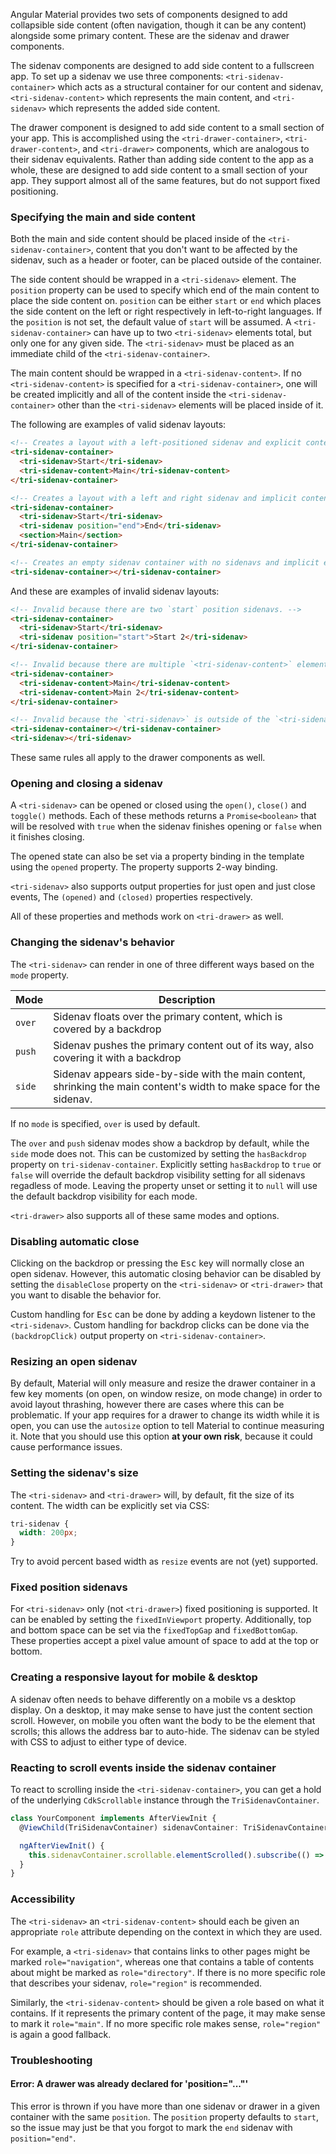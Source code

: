 
Angular Material provides two sets of components designed to add collapsible side content (often
navigation, though it can be any content) alongside some primary content. These are the sidenav and
drawer components.

  The sidenav components are designed to add side content to a fullscreen app. To set up a sidenav we
use three components: `<tri-sidenav-container>` which acts as a structural container for our content
and sidenav, `<tri-sidenav-content>` which represents the main content, and `<tri-sidenav>` which
represents the added side content.


  The drawer component is designed to add side content to a small section of your app. This is
accomplished using the `<tri-drawer-container>`, `<tri-drawer-content>`, and `<tri-drawer>`
components, which are analogous to their sidenav equivalents. Rather than adding side content to the
app as a whole, these are designed to add side content to a small section of your app. They support
almost all of the same features, but do not support fixed positioning.


### Specifying the main and side content

Both the main and side content should be placed inside of the `<tri-sidenav-container>`, content
that you don't want to be affected by the sidenav, such as a header or footer, can be placed outside
of the container.

  The side content should be wrapped in a `<tri-sidenav>` element. The `position` property can be used
to specify which end of the main content to place the side content on. `position` can be either
  `start` or `end` which places the side content on the left or right respectively in left-to-right
languages. If the `position` is not set, the default value of `start` will be assumed. A
  `<tri-sidenav-container>` can have up to two `<tri-sidenav>` elements total, but only one for any
  given side. The `<tri-sidenav>` must be placed as an immediate child of the `<tri-sidenav-container>`.

  The main content should be wrapped in a `<tri-sidenav-content>`. If no `<tri-sidenav-content>` is
specified for a `<tri-sidenav-container>`, one will be created implicitly and all of the content
inside the `<tri-sidenav-container>` other than the `<tri-sidenav>` elements will be placed inside
of it.


  The following are examples of valid sidenav layouts:

```html
<!-- Creates a layout with a left-positioned sidenav and explicit content. -->
<tri-sidenav-container>
  <tri-sidenav>Start</tri-sidenav>
  <tri-sidenav-content>Main</tri-sidenav-content>
</tri-sidenav-container>
```

```html
<!-- Creates a layout with a left and right sidenav and implicit content. -->
<tri-sidenav-container>
  <tri-sidenav>Start</tri-sidenav>
  <tri-sidenav position="end">End</tri-sidenav>
  <section>Main</section>
</tri-sidenav-container>
```

```html
<!-- Creates an empty sidenav container with no sidenavs and implicit empty content. -->
<tri-sidenav-container></tri-sidenav-container>
```

And these are examples of invalid sidenav layouts:

```html
<!-- Invalid because there are two `start` position sidenavs. -->
<tri-sidenav-container>
  <tri-sidenav>Start</tri-sidenav>
  <tri-sidenav position="start">Start 2</tri-sidenav>
</tri-sidenav-container>
```

```html
<!-- Invalid because there are multiple `<tri-sidenav-content>` elements. -->
<tri-sidenav-container>
  <tri-sidenav-content>Main</tri-sidenav-content>
  <tri-sidenav-content>Main 2</tri-sidenav-content>
</tri-sidenav-container>
```

```html
<!-- Invalid because the `<tri-sidenav>` is outside of the `<tri-sidenav-container>`. -->
<tri-sidenav-container></tri-sidenav-container>
<tri-sidenav></tri-sidenav>
```

These same rules all apply to the drawer components as well.

### Opening and closing a sidenav

A `<tri-sidenav>` can be opened or closed using the `open()`, `close()` and `toggle()` methods. Each
of these methods returns a `Promise<boolean>` that will be resolved with `true` when the sidenav
finishes opening or `false` when it finishes closing.

  The opened state can also be set via a property binding in the template using the `opened` property.
  The property supports 2-way binding.

  `<tri-sidenav>` also supports output properties for just open and just close events, The `(opened)`
and `(closed)` properties respectively.


  All of these properties and methods work on `<tri-drawer>` as well.

### Changing the sidenav's behavior

The `<tri-sidenav>` can render in one of three different ways based on the `mode` property.

| Mode   | Description                                                                             |
|--------|-----------------------------------------------------------------------------------------|
| `over` | Sidenav floats over the primary content, which is covered by a backdrop                 |
| `push` | Sidenav pushes the primary content out of its way, also covering it with a backdrop     |
| `side` | Sidenav appears side-by-side with the main content, shrinking the main content's width to make space for the sidenav. |

If no `mode` is specified, `over` is used by default.


The `over` and `push` sidenav modes show a backdrop by default, while the `side` mode does not. This
can be customized by setting the `hasBackdrop` property on `tri-sidenav-container`. Explicitly
setting `hasBackdrop` to `true` or `false` will override the default backdrop visibility setting for
  all sidenavs regadless of mode. Leaving the property unset or setting it to `null` will use the
default backdrop visibility for each mode.


`<tri-drawer>` also supports all of these same modes and options.

### Disabling automatic close

Clicking on the backdrop or pressing the <kbd>Esc</kbd> key will normally close an open sidenav.
However, this automatic closing behavior can be disabled by setting the `disableClose` property on
the `<tri-sidenav>` or `<tri-drawer>` that you want to disable the behavior for.

Custom handling for <kbd>Esc</kbd> can be done by adding a keydown listener to the `<tri-sidenav>`.
  Custom handling for backdrop clicks can be done via the `(backdropClick)` output property on
  `<tri-sidenav-container>`.


### Resizing an open sidenav
By default, Material will only measure and resize the drawer container in a few key moments
(on open, on window resize, on mode change) in order to avoid layout thrashing, however there
are cases where this can be problematic. If your app requires for a drawer to change its width
while it is open, you can use the `autosize` option to tell Material to continue measuring it.
  Note that you should use this option **at your own risk**, because it could cause performance
issues.


### Setting the sidenav's size

The `<tri-sidenav>` and `<tri-drawer>` will, by default, fit the size of its content. The width can
be explicitly set via CSS:

```css
tri-sidenav {
  width: 200px;
}
```

Try to avoid percent based width as `resize` events are not (yet) supported.

### Fixed position sidenavs

For `<tri-sidenav>` only (not `<tri-drawer>`) fixed positioning is supported. It can be enabled by
setting the `fixedInViewport` property. Additionally, top and bottom space can be set via the
  `fixedTopGap` and `fixedBottomGap`. These properties accept a pixel value amount of space to add at
the top or bottom.


### Creating a responsive layout for mobile & desktop

  A sidenav often needs to behave differently on a mobile vs a desktop display. On a desktop, it may
make sense to have just the content section scroll. However, on mobile you often want the body to be
the element that scrolls; this allows the address bar to auto-hide. The sidenav can be styled with
  CSS to adjust to either type of device.


### Reacting to scroll events inside the sidenav container

To react to scrolling inside the `<tri-sidenav-container>`, you can get a hold of the underlying
  `CdkScrollable` instance through the `TriSidenavContainer`.

```ts
class YourComponent implements AfterViewInit {
  @ViewChild(TriSidenavContainer) sidenavContainer: TriSidenavContainer;

  ngAfterViewInit() {
    this.sidenavContainer.scrollable.elementScrolled().subscribe(() => /!* react to scrolling *!/);
  }
}
```

### Accessibility

The `<tri-sidenav>` an `<tri-sidenav-content>` should each be given an appropriate `role` attribute
depending on the context in which they are used.

  For example, a `<tri-sidenav>` that contains links
to other pages might be marked `role="navigation"`, whereas one that contains a table of
contents about might be marked as `role="directory"`. If there is no more specific role that
describes your sidenav, `role="region"` is recommended.

  Similarly, the `<tri-sidenav-content>` should be given a role based on what it contains. If it
represents the primary content of the page, it may make sense to mark it `role="main"`. If no more
specific role makes sense, `role="region"` is again a good fallback.

### Troubleshooting

#### Error: A drawer was already declared for 'position="..."'

  This error is thrown if you have more than one sidenav or drawer in a given container with the same
  `position`. The `position` property defaults to `start`, so the issue may just be that you forgot to
mark the `end` sidenav with `position="end"`.

<!-- example(sidenav:sidenav-responsive-example) -->
<!-- example(sidenav:sidenav-position-example) -->
<!-- example(sidenav:sidenav-overview-example) -->
<!-- example(sidenav:sidenav-open-close-example) -->
<!-- example(sidenav:sidenav-mode-example) -->
<!-- example(sidenav:sidenav-harness-example) -->
<!-- example(sidenav:sidenav-fixed-example) -->
<!-- example(sidenav:sidenav-drawer-overview-example) -->
<!-- example(sidenav:sidenav-disable-close-example) -->
<!-- example(sidenav:sidenav-backdrop-example) -->
<!-- example(sidenav:sidenav-autosize-example) -->